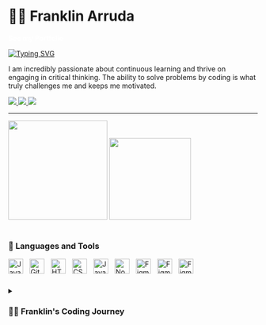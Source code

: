 
# 🏄‍♂️ Franklin Arruda

<a href="https://franklinarruda.github.io/my-online-portfolio/" target="_blank" style="color: white; font-weight: bold; text-decoration: none;">See my Portfolio</a>






<!--**`Computer Science Student (Developer)`**-->
<p align="left">
  <a href="https://git.io/typing-svg"><img src="https://readme-typing-svg.demolab.com?font=&pause=1000&color=BB8526&background=FFEF3000&width=435&lines=I+am+a+Computer+Science+Student;and+I+love+learning+how+to+code" alt="Typing SVG" /></a>
</p>

I am incredibly passionate about continuous learning and thrive on engaging in critical thinking. The ability to solve problems by coding is what truly challenges me and keeps me motivated.

  <p align="left"> 
     <!-- <a href="https://github.com/FranklinArruda?tab=followers">
          <img alt="followers" title="Follow me on Github" src="https://custom-icon-badges.demolab.com/github/followers/FranklinArruda?color=236ad3&labelColor=1155ba&style=for-the-badge&logo=person-add&label=Follow&logoColor=white"/></a>
      <a href="https://github.com/FranklinArruda?tab=repositories&sort=stargazers">
          <img alt="total stars" title="Total stars on GitHub" src="https://custom-icon-badges.demolab.com/github/stars/FranklinArruda?color=55960c&style=for-the-badge&labelColor=488207&logo=star"/></a>   -->
      <a href="https://www.linkedin.com/in/franklinarruda/" target="_blank">
          <img src="https://img.shields.io/badge/-LinkedIn-%230077B5?style=for-the-badge&logo=linkedin&logoColor=white" target="_blank">
      </a> 
      <a href = "mailto:franklinarrudaa@gmail.com">
          <img src="https://img.shields.io/badge/-Gmail-%23333?style=for-the-badge&logo=gmail&logoColor=white" target="_blank">
      </a>
     <a href="https://wa.me/3530830785477" target="_blank"><img src="https://img.shields.io/badge/WhatsApp-25D366?style=for-the-badge&logo=whatsapp&logoColor=white" target="_blank"></a>
   </p>


---
<!--### 📊 Stats-->

<div align="left">
  <img height="200em" src="https://github-readme-stats.vercel.app/api?username=FranklinArruda&show_icons=true&count_private=true&hide_border=true&title_color=FFFFFFFF&icon_color=BB8526&text_color=A0A9A3FF&bg_color=0d1117"/>
  <img height="165em" src="https://github-readme-stats.vercel.app/api/top-langs/?username=FranklinArruda&layout=compact&hide_border=true&title_color=FFFFFFFF&text_color=D0DCD4FF&bg_color=0d1117"/>
</div>
<br />


### 🧰 Languages and Tools
          
<img align="left" alt="Java" width="30px" style="padding-right:10px;" src="https://cdn.jsdelivr.net/gh/devicons/devicon/icons/java/java-original.svg"/>
<img align="left" alt="Git" width="30px" style="padding-right:10px;" src="https://cdn.jsdelivr.net/gh/devicons/devicon/icons/git/git-original.svg" />
<img align="left" alt="HTML" width="30px" style="padding-right:10px;" src="https://cdn.jsdelivr.net/gh/devicons/devicon/icons/html5/html5-plain.svg" />
<img align="left" alt="CSS" width="30px" style="padding-right:10px;" src="https://cdn.jsdelivr.net/gh/devicons/devicon/icons/css3/css3-plain.svg" />
<img align="left" alt="JavaScript" width="30px" style="padding-right:10px;" src="https://cdn.jsdelivr.net/gh/devicons/devicon/icons/javascript/javascript-plain.svg" />
<img align="left" alt="NodeJS" width="30px" style="padding-right:10px;" src="https://cdn.jsdelivr.net/gh/devicons/devicon/icons/nodejs/nodejs-original.svg" />     
<img align="left" alt="Figma" width="30px" style="padding-right:10px;" src="https://cdn.jsdelivr.net/gh/devicons/devicon/icons/figma/figma-original.svg" />
<img align="left" alt="Figma" width="30px" style="padding-right:10px;" 
  src="https://cdn.jsdelivr.net/gh/devicons/devicon/icons/mysql/mysql-original.svg"/>
<img align="left" alt="Figma" width="30px" style="padding-right:10px;" 
  src="https://cdn.jsdelivr.net/gh/devicons/devicon/icons/vscode/vscode-original.svg"/>                 
          
<br />

#

<details> 
<summary><h3>👨‍💻 Franklin's Coding Journey</h3></summary>
   
I began my coding journey as a naive computer science student with absolutely no prior experience or knowledge. During my first year, I often considered giving up due to the overwhelming number of tools, software, and projects available out there.

Entering my second year in the Bachelor's Degree program in computer science and information technology, I decided to take matters into my own hands and leverage my skills in Excel. As an international student studying abroad, staying organized was crucial to my success. So I created a set of impressive spreadsheets that served a dual purpose: helping me manage my expenses and organizing my studies as well as my personal life.

Inspired by the effectiveness of my spreadsheets, I came up with an idea to expand their utility. I envisioned creating personal projects based on these spreadsheets that could be shared with fellow international students facing similar challenges. By transforming my spreadsheets into practical tools, I aimed to provide valuable resources to others navigating life abroad.

Since more than half of my classmates at college are from abroad, my goal has been to provide practical resources and support for international students such as guiding them on how to be more organized, adjusting taxes on Revenue and so forth. I'm truly passionate about creating impactful projects that benefit this community.

Since then, I've pushed myself to enter the industry as a front-end or back-end developer through internships, showcasing my personal projects. Despite the challenges of being a beginner, and as I am a self-taught English student. I've always believed in the possibility of success. Now, I'm ready to embrace discomfort once more and pursue my goals to become a Developer.

<br/>

<p align="left"> <img src="https://komarev.com/ghpvc/?username=FranklinArruda&label=Profile%20views&color=f22558&style=flat" alt="FranklinArruda" /> </p>
